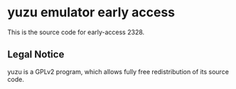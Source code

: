 yuzu emulator early access
=============

This is the source code for early-access 2328.

## Legal Notice

yuzu is a GPLv2 program, which allows fully free redistribution of its source code.